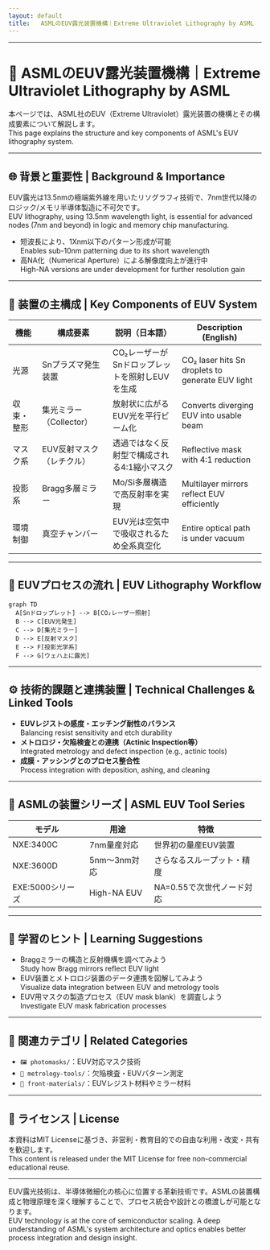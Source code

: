 ```yaml
---
layout: default
title:   ASMLのEUV露光装置機構｜Extreme Ultraviolet Lithography by ASML
---
```


---

# 🔭 ASMLのEUV露光装置機構｜Extreme Ultraviolet Lithography by ASML

本ページでは、ASML社のEUV（Extreme Ultraviolet）露光装置の機構とその構成要素について解説します。  
This page explains the structure and key components of ASML's EUV lithography system.

---

## 🌐 背景と重要性 | Background & Importance

EUV露光は13.5nmの極端紫外線を用いたリソグラフィ技術で、7nm世代以降のロジック/メモリ半導体製造に不可欠です。  
EUV lithography, using 13.5nm wavelength light, is essential for advanced nodes (7nm and beyond) in logic and memory chip manufacturing.

- 短波長により、1Xnm以下のパターン形成が可能  
  Enables sub-10nm patterning due to its short wavelength  
- 高NA化（Numerical Aperture）による解像度向上が進行中  
  High-NA versions are under development for further resolution gain

---

## 🧩 装置の主構成 | Key Components of EUV System

| 機能 | 構成要素 | 説明（日本語） | Description (English) |
|------|-----------|------------------|-------------------------|
| 光源 | Snプラズマ発生装置 | CO₂レーザーがSnドロップレットを照射しEUVを生成 | CO₂ laser hits Sn droplets to generate EUV light |
| 収束・整形 | 集光ミラー（Collector） | 放射状に広がるEUV光を平行ビーム化 | Converts diverging EUV into usable beam |
| マスク系 | EUV反射マスク（レチクル） | 透過ではなく反射型で構成される4:1縮小マスク | Reflective mask with 4:1 reduction |
| 投影系 | Bragg多層ミラー | Mo/Si多層構造で高反射率を実現 | Multilayer mirrors reflect EUV efficiently |
| 環境制御 | 真空チャンバー | EUV光は空気中で吸収されるため全系真空化 | Entire optical path is under vacuum |

---

## 🔄 EUVプロセスの流れ | EUV Lithography Workflow

```mermaid
graph TD
  A[Snドロップレット] --> B[CO₂レーザー照射]
  B --> C[EUV光発生]
  C --> D[集光ミラー]
  D --> E[反射マスク]
  E --> F[投影光学系]
  F --> G[ウェハ上に露光]
```

---

## ⚙️ 技術的課題と連携装置 | Technical Challenges & Linked Tools

- **EUVレジストの感度・エッチング耐性のバランス**  
  Balancing resist sensitivity and etch durability  
- **メトロロジ・欠陥検査との連携（Actinic Inspection等）**  
  Integrated metrology and defect inspection (e.g., actinic tools)  
- **成膜・アッシングとのプロセス整合性**  
  Process integration with deposition, ashing, and cleaning  

---

## 🏢 ASMLの装置シリーズ | ASML EUV Tool Series

| モデル | 用途 | 特徴 |
|--------|------|------|
| NXE:3400C | 7nm量産対応 | 世界初の量産EUV装置 |
| NXE:3600D | 5nm〜3nm対応 | さらなるスループット・精度 |
| EXE:5000シリーズ | High-NA EUV | NA=0.55で次世代ノード対応 |

---

## 🧠 学習のヒント | Learning Suggestions

- Braggミラーの構造と反射機構を調べてみよう  
  Study how Bragg mirrors reflect EUV light  
- EUV装置とメトロロジ装置のデータ連携を図解してみよう  
  Visualize data integration between EUV and metrology tools  
- EUV用マスクの製造プロセス（EUV mask blank）を調査しよう  
  Investigate EUV mask fabrication processes  

---

## 📎 関連カテゴリ | Related Categories

- `🖼️ photomasks/`：EUV対応マスク技術  
- `🔬 metrology-tools/`：欠陥検査・EUVパターン測定  
- `🧪 front-materials/`：EUVレジスト材料やミラー材料  

---

## 📄 ライセンス | License

本資料はMIT Licenseに基づき、非営利・教育目的での自由な利用・改変・共有を歓迎します。  
This content is released under the MIT License for free non-commercial educational reuse.

---

EUV露光技術は、半導体微細化の核心に位置する革新技術です。ASMLの装置構成と物理原理を深く理解することで、プロセス統合や設計との橋渡しが可能となります。  
EUV technology is at the core of semiconductor scaling. A deep understanding of ASML's system architecture and optics enables better process integration and design insight.
